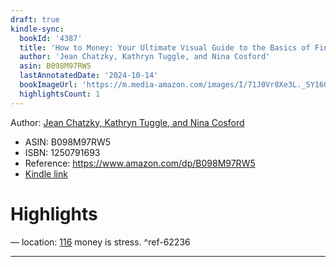 ```yaml
---
draft: true
kindle-sync:
  bookId: '4387'
  title: 'How to Money: Your Ultimate Visual Guide to the Basics of Finance'
  author: 'Jean Chatzky, Kathryn Tuggle, and Nina Cosford'
  asin: B098M97RW5
  lastAnnotatedDate: '2024-10-14'
  bookImageUrl: 'https://m.media-amazon.com/images/I/71J0Vr8Xe3L._SY160.jpg'
  highlightsCount: 1
---
```


Author: [Jean Chatzky, Kathryn Tuggle, and Nina Cosford](https://www.amazon.comundefined)
* ASIN: B098M97RW5
* ISBN: 1250791693
* Reference: https://www.amazon.com/dp/B098M97RW5
* [Kindle link](kindle://book?action=open&asin=B098M97RW5)

# Highlights

— location: [116](kindle://book?action=open&asin=B098M97RW5&location=116)
money is stress. ^ref-62236

---
